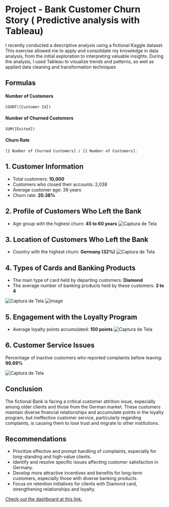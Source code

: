 # Project - Bank Customer Churn Story ( Predictive analysis with Tableau)
I recently conducted a descriptive analysis using a fictional Kaggle dataset. This exercise allowed me to apply and consolidate my knowledge in data analysis, from the initial exploration to interpreting valuable insights. During the analysis, I used Tableau to visualize trends and patterns, as well as applied data cleaning and transformation techniques
## Formulas
#### Number of Customers
```dax
COUNT([Customer Id])
```
#### Number of Churned Customers
```dax
SUM([Exited])
```
#### Churn Rate
```dax
[2 Number of Churned Customers] / [1 Number of Customers].
```
## 1. Customer Information 
- Total customers: **10,000**
- Customers who closed their accounts: 2,038
- Average customer age: 39 years
- Churn rate: **20.38%**
## 2. Profile of Customers Who Left the Bank
- Age group with the highest churn: **45 to 60 years**
  ![Captura de Tela](https://media.licdn.com/dms/image/v2/D4D12AQGlcgY5oCDPWg/article-inline_image-shrink_1500_2232/article-inline_image-shrink_1500_2232/0/1726692851047?e=1737590400&v=beta&t=J1hvqyY8Y82SU9SVek3LWnKd6BrLZK7vI0w_97EkGx4)

## 3. Location of Customers Who Left the Bank
- Country with the highest churn: **Germany (32%)**
 ![Captura de Tela](https://media.licdn.com/dms/image/v2/D4D12AQHtO6rBKsaI5Q/article-inline_image-shrink_1500_2232/article-inline_image-shrink_1500_2232/0/1726693024322?e=1737590400&v=beta&t=b6CuQ70elVCQhBa1BP4B6YS3dJJiMgSVhQXcrE8gRG8)

## 4. Types of Cards and Banking Products
- The main type of card held by departing customers: **Diamond**
- The average number of banking products held by these customers: **3 to 4**

![Captura de Tela](https://media.licdn.com/dms/image/v2/D4D12AQGEDh62IoqU8g/article-inline_image-shrink_1000_1488/article-inline_image-shrink_1000_1488/0/1726693287163?e=1737590400&v=beta&t=S9uysFF45oDksPeUPAc3Ki_-DmpCdlXFRw8fTWMGzo0)
![image](https://github.com/user-attachments/assets/c3be62be-4c64-4c31-8870-1ebef8e6dd83)

## 5. Engagement with the Loyalty Program
- Average loyalty points accumulated: **150 points**
![Captura de Tela](https://media.licdn.com/dms/image/v2/D4D12AQHJql7Za0P_dA/article-inline_image-shrink_1500_2232/article-inline_image-shrink_1500_2232/0/1726693485983?e=1737590400&v=beta&t=KoLA-w12Qxaajg6qpoU8ZyYpRDO9Bz9QaxYoQqrNFr8)

## 6. Customer Service Issues
Percentage of inactive customers who reported complaints before leaving: **99.69%**


![Captura de Tela](https://media.licdn.com/dms/image/v2/D4D12AQE5-FtH1WRrJg/article-inline_image-shrink_1500_2232/article-inline_image-shrink_1500_2232/0/1726693685139?e=1737590400&v=beta&t=tJ6yEN_3Hep2BmQak1ysGrflqlKUd-F-h9J-mQUoUo8)

## Conclusion
The fictional Bank is facing a critical customer attrition issue, especially among older clients and those from the German market. These customers maintain diverse financial relationships and accumulate points in the loyalty program, but ineffective customer service, particularly regarding complaints, is causing them to lose trust and migrate to other institutions.
## Recommendations
- Prioritize effective and prompt handling of complaints, especially for long-standing and high-value clients.
- Identify and resolve specific issues affecting customer satisfaction in Germany.
- Develop more attractive incentives and benefits for long-term customers, especially those with diverse banking products.
- Focus on retention initiatives for clients with Diamond card, strengthening relationships and loyalty.
  
[Check out the dashboard at this link.](https://public.tableau.com/views/BankCustomerChurnStory_17087902764790/CustomerChurnStory?:language=pt-BR&:sid=&:redirect=auth&:display_count=n&:origin=viz_share_link)
